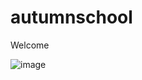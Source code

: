 # autumnschool

Welcome


![image](https://github.com/inversewithDL/autumnschool/assets/138695100/a8ecfcbf-e629-40c0-a9c1-61512c045c32)
